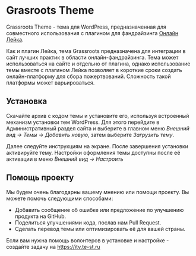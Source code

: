 # Grasroots Theme

Grassroots Theme - тема для WordPress, предназначенная для совместного использования с плагином для фандрайзинга [Онлайн Лейка](http://leyka.te-st.ru/).

Как и плагин Лейка, тема Grassroots предназначена для интеграции в сайт лучших практик в области онлайн-фандрайзинга. Тема может использоваться на сайте и отдельно от плагина, однако использование темы вместе с плагином Лейка позволяет в короткие сроки создать онлайн-платформу для сбора пожертвований. Сложность такой платформы может варьироваться.

## Установка ##

Скачайте архив с кодом темы и установите его, используя встроенный механизм установки тем WordPress. Для этого перейдите в Административный раздел сайта и выберите в главном меню _Внешний вид -> Темы -> Добавить новую_, затем выберите _Загрузить тему_.

Далее следуйте инструкциям на экране. После завершения установки активируйте тему. Настройки оформления темы доступны после её активации в меню _Внешний вид -> Настроить_


## Помощь проекту ##

Мы будем очень благодарны вашему мнению или помощи проекту. Вы можете помочь следующими способами:

* Добавить сообщение об ошибке или предложение по улучшению продукта на GitHub.
* Поделиться улучшениями кода, послав нам Pull Request.
* Сделать перевод темы или оптимизировать её для вашей страны.

Если вам нужна помощь волонтеров в установке и настройке - создайте задачу на https://itv.te-st.ru